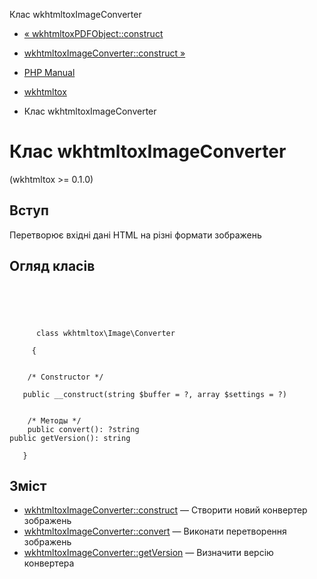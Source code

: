 Клас wkhtmltoxImageConverter

-   [« wkhtmltoxPDFObject::construct](wkhtmltox-pdf-object.construct.html)
    
-   [wkhtmltoxImageConverter::construct »](wkhtmltox-image-converter.construct.html)
    
-   [PHP Manual](index.md)
    
-   [wkhtmltox](book.wkhtmltox.md)
    
-   Клас wkhtmltoxImageConverter
    

# Клас wkhtmltoxImageConverter

(wkhtmltox >= 0.1.0)

## Вступ

Перетворює вхідні дані HTML на різні формати зображень

## Огляд класів

```classsynopsis



    
     
      class wkhtmltox\Image\Converter
     
     {


    /* Constructor */
    
   public __construct(string $buffer = ?, array $settings = ?)


    /* Методы */
    public convert(): ?string
public getVersion(): string

   }
```

## Зміст

-   [wkhtmltoxImageConverter::construct](wkhtmltox-image-converter.construct.html) — Створити новий конвертер зображень
-   [wkhtmltoxImageConverter::convert](wkhtmltox-image-converter.convert.html) — Виконати перетворення зображень
-   [wkhtmltoxImageConverter::getVersion](wkhtmltox-image-converter.getversion.html) — Визначити версію конвертера